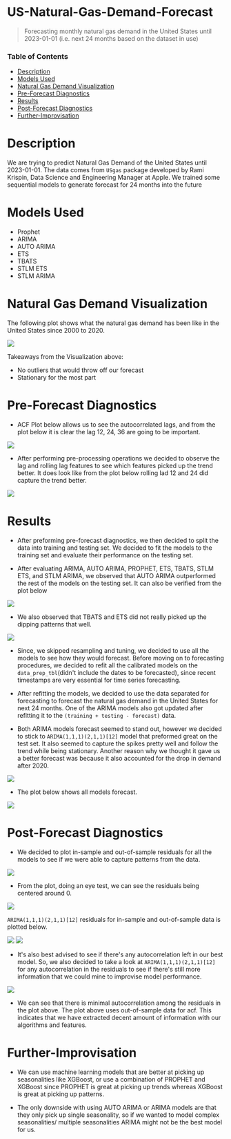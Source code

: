 # US-Natural-Gas-Demand-Forecast
> Forecasting monthly natural gas demand in the United States until 2023-01-01 (i.e. next 24 months based on the dataset in use)


### Table of Contents

- [Description](#description)
- [Models Used](#models-used)
- [Natural Gas Demand Visualization](#natural-gas-demand-visualization)
- [Pre-Forecast Diagnostics](#pre-forecast-diagnostics)
- [Results](#results)
- [Post-Forecast Diagnostics](#post-forecast-diagnostics)
- [Further-Improvisation](#further-improvisation)


# Description

We are trying to predict Natural Gas Demand of the United States until 2023-01-01. The data comes from `USgas` package developed by Rami Krispin, Data Science and Engineering Manager at Apple. We trained some sequential models to generate forecast for 24 months into the future

# Models Used

- Prophet
- ARIMA
- AUTO ARIMA
- ETS
- TBATS 
- STLM ETS
- STLM ARIMA 



# Natural Gas Demand Visualization

The following plot shows what the natural gas demand has been like in the United States since 2000 to 2020. 

  <img src = "01_plots/00_demand_plot.png">

Takeaways from the Visualization above:
- No outliers that would throw off our forecast
- Stationary for the most part

# Pre-Forecast Diagnostics

- ACF Plot below allows us to see the autocorrelated lags, and from the plot below it is clear the lag 12, 24, 36 are going to be important. 

<img src = "01_plots/01_pre_forecast_diagnostics.png">

- After performing pre-processing operations we decided to observe the lag and rolling lag features to see which features picked up the trend better. It does look like from the plot below rolling lad 12 and 24 did capture the trend better. 

<img src = "01_plots/02_rolling_lag_features.png">


# Results

- After preforming pre-forecast diagnostics, we then decided to split the data into training and testing set. We decided to fit the models to the training set and evaluate their performance on the testing set. 

- After evaluating ARIMA, AUTO ARIMA, PROPHET, ETS, TBATS, STLM ETS, and STLM ARIMA, we observed that AUTO ARIMA outperformed the rest of the models on the testing set. It can also be verified from the plot below

<img src = "01_plots/model_performance.png">

- We also observed that TBATS and ETS did not really picked up the dipping patterns that well. 

<img src = "01_plots/forecasting_testing_splits.png">

- Since, we skipped resampling and tuning, we decided to use all the models to see how they would forecast. Before moving on to forecasting procedures, we decided to refit all the calibrated models on the `data_prep_tbl`(didn't include the dates to be forecasted), since recent timestamps are very essential for time series forecasting. 

- After refitting the models, we decided to use the data separated for forecasting to forecast the natural gas demand in the United States for next 24 months. One of the ARIMA models also got updated after refitting it to the `(training + testing - forecast)` data.

- Both ARIMA models forecast seemed to stand out, however we decided to stick to `ARIMA(1,1,1)(2,1,1)[12]` model that preformed great on the test set. It also seemed to capture the spikes pretty well and follow the trend while being stationary. Another reason why we thought it gave us a better forecast was because it also accounted for the drop in demand after 2020. 

<img src = "01_plots/auto_arima_forecast.png">

- The plot below shows all models forecast. 

<img src = "01_plots/all_models_forecast.png">


# Post-Forecast Diagnostics

- We decided to plot in-sample and out-of-sample residuals for all the models to see if we were able to capture patterns from the data. 

<img src = "01_plots/residual_in_sample.png">

- From the plot, doing an eye test, we can see the residuals being centered around 0. 

<img src = "01_plots/residual_out_sample.png">


`ARIMA(1,1,1)(2,1,1)[12]` residuals for in-sample and out-of-sample data is plotted below. 

<img src = "01_plots/arima_in_sample_residual.png">

<img src = "01_plots/arima_out_sample_residual.png">

- It's also best advised to see if there's any autocorrelation left in our best model. So, we also decided to take a look at `ARIMA(1,1,1)(2,1,1)[12]` for any autocorrelation in the residuals to see if there's still more information that we could mine to improvise model performance.

<img src = "01_plots/arima_acf.png">

- We can see that there is minimal autocorrelation among the residuals in the plot above. The plot above uses out-of-sample data for acf. This indicates that we have extracted decent amount of information with our algorithms and features.


# Further-Improvisation

- We can use machine learning models that are better at picking up seasonalities like XGBoost, or use a combination of PROPHET and XGBoost since PROPHET is great at picking up trends whereas XGBoost is great at picking up patterns. 

- The only downside with using AUTO ARIMA or ARIMA models are that they only pick up single seasonality, so if we wanted to model complex seasonalities/ multiple seasonalities ARIMA might not be the best model for us. 
